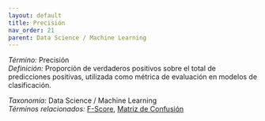 ```yaml
---
layout: default
title: Precisión
nav_order: 21
parent: Data Science / Machine Learning
---
```


*Término:* Precisión  
*Definición:* Proporción de verdaderos positivos sobre el total de predicciones positivas, utilizada como métrica de evaluación en modelos de clasificación.

*Taxonomía:* Data Science / Machine Learning  
*Términos relacionados:* [F-Score](https://maleniski.github.io/diccionario-angl-tec-mx/docs/alfabeticamente/F/f-score/), [Matriz de Confusión](https://maleniski.github.io/diccionario-angl-tec-mx/docs/alfabeticamente/M/matriz-de-confusin/)
